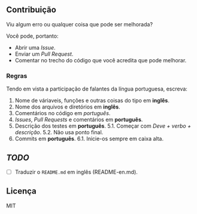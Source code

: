 ## Contribuição

Viu algum erro ou qualquer coisa que pode ser melhorada?

Você pode, portanto:

- Abrir uma *Issue*.
- Enviar um *Pull Request*.
- Comentar no trecho do código que você acredita que pode melhorar.

### Regras

Tendo em vista a participação de falantes da língua portuguesa, escreva:

1. Nome de váriaveis, funções e outras coisas do tipo em **inglês**.
2. Nome dos arquivos e diretórios em **inglês**.
3. Comentários no código em *português*.
4. *Issues*, *Pull Requests* e comentários em **português**.
5. Descrição dos testes em **português**.
5.1. Começar com *Deve + verbo + descrição*.
5.2. Não usa ponto final.
6. Commits em **português**.
6.1. Inicie-os sempre em caixa alta.

## *TODO*

- [ ] Traduzir o `README.md` em inglês (README-en.md).

## Licença

MIT